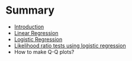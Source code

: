 # Summary

* [Introduction](README.md)
* [Linear Regression](chapter1.md)
* [Logistic Regression](chapter2.md)
* [Likelihood ratio tests using logistic regression](chapter3.md)
* How to make Q-Q plots?

